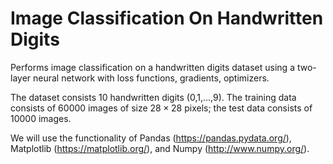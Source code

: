 # Image Classification On Handwritten Digits
Performs image classification on a handwritten digits dataset using a two-layer neural network with loss functions, gradients, optimizers. 

The dataset consists 10 handwritten digits (0,1,...,9).
The training data consists of 60000 images of size $28 \times 28$ pixels; the test data consists of 10000 images.

We will use the functionality of Pandas (https://pandas.pydata.org/), Matplotlib (https://matplotlib.org/), and Numpy (http://www.numpy.org/).

